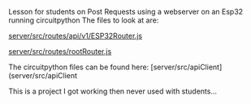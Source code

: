 Lesson for students on Post Requests using a webserver on an Esp32 running circuitpython
The files to look at are:

[server/src/routes/api/v1/ESP32Router.js](server/src/routes/api/v1/ESP32Router.js)

[server/src/routes/rootRouter.js](server/src/routes/rootRouter.js)

The circuitpython files can be found here:
[server/src/apiClient](server/src/apiClient

This is a project I got working then never used with students...
